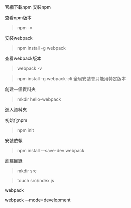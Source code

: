 官網下載npm 安裝npm 

查看npm版本 

> npm -v

安裝webpack

> npm install -g webpack

查看webpack版本

> webpack -v

> npm install -g webpack-cli
全局安裝會只能用特定版本

創建一個資料夾

> mkdir hello-webpack

進入資料夾

初始化npm

> npm init

安裝依賴

> npm install --save-dev webpack

創建目錄

> mkdir src

> touch src/index.js

webpack

webpack --mode=development
